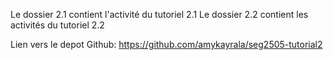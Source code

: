 Le dossier 2.1 contient l'activité du tutoriel 2.1
Le dossier 2.2 contient les activités du tutoriel 2.2

Lien vers le depot Github: https://github.com/amykayrala/seg2505-tutorial2

